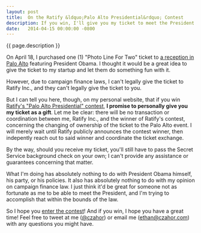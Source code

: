 ```yaml
---
layout: post
title:  On the Ratify &ldquo;Palo Alto Presidential&rdquo; Contest
description: If you win, I'll give you my ticket to meet the President.
date:   2014-04-15 00:00:00 -0800
---
```


<div class="tldr">{{ page.description }}</div>

On April 18, I purchased one (1) "Photo Line For Two" ticket to 
<a href="https://my.democrats.org/page/contribute/PaloAltoReceptionMay8?custom1=98870421" target="_blank">a reception in Palo Alto</a> featuring President Obama. 
I thought it would be a great idea to give the ticket to my startup and let them do something fun with it. 

However, due to campaign finance laws, I can't legally give the ticket to Ratify Inc., and they can't legally give the ticket to you.

But I can tell you here, though, on my personal website, that if you win [Ratify's "Palo Alto Presidential" contest](http://www.ratifyapp.com/contest), 
**I promise to personally give you my ticket as a gift**. Let me be clear: there will be no transaction or coordination between me, Ratify Inc., and the winner of Ratify's contest, concerning the changing of ownership of the ticket to the Palo Alto event. I will merely wait until Ratify publicly announces the contest winner, then indepently reach out to said winner and coordinate the ticket exchange.

By the way, should you receive my ticket, you'll still have to pass the Secret Service background check on your own; I can't provide any assistance or guarantees concerning that matter. 

What I'm doing has absolutely nothing to do with President Obama himself, his party, or his policies. It also has absolutely nothing to do with my opinion on campaign finance law. I just think it'd be great for someone not as fortunate as me to be able to meet the President, and I'm trying to accomplish that within the bounds of the law.

So I hope you [enter the contest](http://www.ratifyapp.com/contest)! And if you win, I hope you have a great time! 
Feel free to tweet at me (<a href="https://twitter.com/czahor" target="_blank">@czahor</a>) or email me (<a href="mailto:ethan@czahor.com" target="_blank">ethan@czahor.com</a>) with any questions you might have.